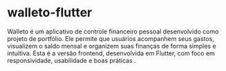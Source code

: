 # walleto-flutter
Walleto é um aplicativo de controle financeiro pessoal desenvolvido como projeto de portfólio. Ele permite que usuários acompanhem seus gastos, visualizem o saldo mensal e organizem suas finanças de forma simples e intuitiva. Esta é a versão frontend, desenvolvida em Flutter, com foco em responsividade, usabilidade e boas práticas .
